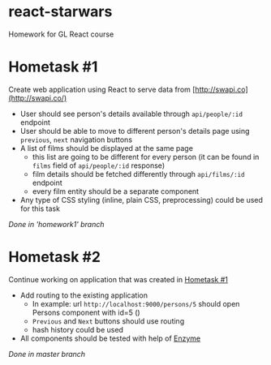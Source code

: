 # react-starwars
Homework for GL React course

# Hometask #1

Create web application using React to serve data from [http://swapi.co](http://swapi.co/)

* User should see person's details available through `api/people/:id` endpoint
* User should be able to move to different person's details page using `previous`, `next` navigation buttons
* A list of films should be displayed at the same page
  * this list are going to be different for every person (it can be found in `films` field of `api/people/:id` response)
  * film details should be fetched differently through `api/films/:id` endpoint
  * every film entity should be a separate component
* Any type of CSS styling (inline, plain CSS, preprocessing) could be used for this task

_Done in 'homework1' branch_

# Hometask #2

Continue working on application that was created in [Hometask #1](https://github.com/dnbard/react-tutorial/blob/master/hometask_1.md)

* Add routing to the existing application
  * In example: url `http://localhost:9000/persons/5` should open Persons component with id=5 (<Persons pid=5 />)
  * `Previous` and `Next` buttons should use routing
  * hash history could be used
* All components should be tested with help of [Enzyme](https://github.com/airbnb/enzyme)

_Done in master branch_
